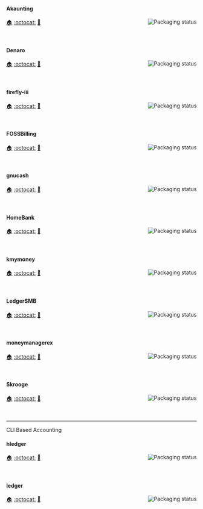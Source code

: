 <!--
#### astap
<a href="https://repology.org/project/astap/versions">
    <img src="https://repology.org/badge/vertical-allrepos/astap.svg?columns=3&header=astap&exclude_unsupported=1" alt="Packaging status" align="right">
</a>

[:house:]() [:octocat:]() [:bookmark:]()

<br clear="right"/>
-->
#### Akaunting
<a href="https://repology.org/project/akaunting/versions">
    <img src="https://repology.org/badge/vertical-allrepos/akaunting.svg?columns=3&header=Akaunting&exclude_unsupported=1" alt="Packaging status" align="right">
</a>

[:house:](https://akaunting.com/) [:octocat:](https://github.com/akaunting/akaunting) [:bookmark:](https://github.com/akaunting/akaunting/releases)

<br clear="right"/>


#### Denaro
<a href="https://repology.org/project/denaro/versions">
    <img src="https://repology.org/badge/vertical-allrepos/denaro.svg?columns=3&header=Denaro&exclude_unsupported=1" alt="Packaging status" align="right">
</a>

[:house:](https://flathub.org/apps/details/org.nickvision.money) [:octocat:](https://github.com/NickvisionApps/Denaro) [:bookmark:](https://github.com/NickvisionApps/Denaro/blob/main/NickvisionMoney.Shared/Linux/org.nickvision.money.metainfo.xml.in)

<br clear="right"/>

#### firefly-iii
<a href="https://repology.org/project/firefly-iii/versions">
    <img src="https://repology.org/badge/vertical-allrepos/firefly-iii.svg?columns=3&header=firefly-iii&exclude_unsupported=1" alt="Packaging status" align="right">
</a>

[:house:](https://www.firefly-iii.org/) [:octocat:](https://github.com/firefly-iii/firefly-iii) [:bookmark:](https://github.com/firefly-iii/firefly-iii/blob/main/changelog.md)

<br clear="right"/>

#### FOSSBilling
<a href="https://repology.org/project/fossbilling/versions">
    <img src="https://repology.org/badge/vertical-allrepos/fossbilling.svg?columns=3&header=FOSSBilling&exclude_unsupported=1" alt="Packaging status" align="right">
</a>

[:house:](https://fossbilling.org) [:octocat:](https://github.com/FOSSBilling/FOSSBilling) [:bookmark:](https://fossbilling.org/docs/changelog)

<br clear="right"/>


#### gnucash
<a href="https://repology.org/project/gnucash/versions">
    <img src="https://repology.org/badge/vertical-allrepos/gnucash.svg?columns=3&header=gnucash&exclude_unsupported=1" alt="Packaging status" align="right">
</a>

[:house:](https://www.gnucash.org/) [:octocat:](https://github.com/Gnucash/gnucash) [:bookmark:](https://github.com/Gnucash/gnucash/blob/stable/NEWS)

<br clear="right"/>

#### HomeBank
<a href="https://repology.org/project/homebank/versions">
    <img src="https://repology.org/badge/vertical-allrepos/homebank.svg?columns=3&header=HomeBank&exclude_unsupported=1" alt="Packaging status" align="right">
</a>

[:house:](https://www.gethomebank.org/) [:octocat:](https://bazaar.launchpad.net/~mdoyen/homebank/trunk/files) [:bookmark:](https://bazaar.launchpad.net/~mdoyen/homebank/trunk/view/head:/ChangeLog)

<br clear="right"/>

#### kmymoney
<a href="https://repology.org/project/kmymoney/versions">
    <img src="https://repology.org/badge/vertical-allrepos/kmymoney.svg?columns=3&header=kmymoney&exclude_unsupported=1" alt="Packaging status" align="right">
</a>

[:house:](https://kmymoney.org/) [:octocat:](https://invent.kde.org/office/kmymoney) [:bookmark:](https://kmymoney.org/news/)

<br clear="right"/>

#### LedgerSMB
<a href="https://repology.org/project/ledgersmb/versions">
    <img src="https://repology.org/badge/vertical-allrepos/ledgersmb.svg?columns=3&header=LedgerSMB&exclude_unsupported=1" alt="Packaging status" align="right">
</a>

[:house:](https://ledgersmb.org/) [:octocat:](https://github.com/ledgersmb/LedgerSMB) [:bookmark:](https://github.com/ledgersmb/LedgerSMB/blob/master/Changelog)

<br clear="right"/>

#### moneymanagerex
<a href="https://repology.org/project/moneymanagerex/versions">
    <img src="https://repology.org/badge/vertical-allrepos/moneymanagerex.svg?columns=3&header=moneymanagerex&exclude_unsupported=1" alt="Packaging status" align="right">
</a>

[:house:](https://moneymanagerex.org/) [:octocat:](https://github.com/moneymanagerex/moneymanagerex) [:bookmark:](https://github.com/moneymanagerex/moneymanagerex/blob/master/NEWS)

<br clear="right"/>

#### Skrooge
<a href="https://repology.org/project/skrooge/versions">
    <img src="https://repology.org/badge/vertical-allrepos/skrooge.svg?columns=3&header=Skrooge&exclude_unsupported=1" alt="Packaging status" align="right">
</a>

[:house:](https://skrooge.org/) [:octocat:](https://invent.kde.org/office/skrooge) [:bookmark:](https://invent.kde.org/office/skrooge/-/blob/master/CHANGELOG)

<br clear="right"/>

-----

CLI Based Accounting

#### hledger
<a href="https://repology.org/project/hledger/versions">
    <img src="https://repology.org/badge/vertical-allrepos/hledger.svg?columns=3&header=hledger&exclude_unsupported=1" alt="Packaging status" align="right">
</a>

[:house:](https://hledger.org/) [:octocat:](https://github.com/simonmichael/hledger) [:bookmark:](https://github.com/simonmichael/hledger/blob/master/CHANGES.md)

<br clear="right"/>

#### ledger
<a href="https://repology.org/project/ledger/versions">
    <img src="https://repology.org/badge/vertical-allrepos/ledger.svg?columns=3&header=ledger&exclude_unsupported=1" alt="Packaging status" align="right">
</a>

[:house:](https://github.com/ledger/ledger) [:octocat:](https://github.com/ledger/ledger) [:bookmark:](https://github.com/ledger/ledger/blob/master/NEWS.md)

<br clear="right"/>
